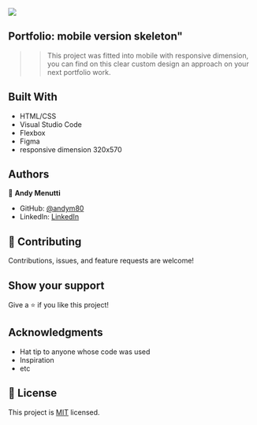 
![](https://img.shields.io/badge/Microverse-blueviolet)

## Portfolio: mobile version skeleton"

>>This project was fitted into mobile with responsive dimension, you can find on this clear custom design an approach on your next portfolio work.



## Built With

- HTML/CSS
- Visual Studio Code
- Flexbox
- Figma
- responsive dimension 320x570

## Authors

👤 **Andy Menutti**

- GitHub:   [@andym80](https://github.com/andym80)
- LinkedIn: [LinkedIn](https://www.linkedin.com/in/andres-menutti-5a319816/?originalSubdomain=ar) 


## 🤝 Contributing

Contributions, issues, and feature requests are welcome!


## Show your support

Give a ⭐️ if you like this project!

## Acknowledgments

- Hat tip to anyone whose code was used
- Inspiration
- etc

## 📝 License

This project is [MIT](LICENSE.md) licensed.
